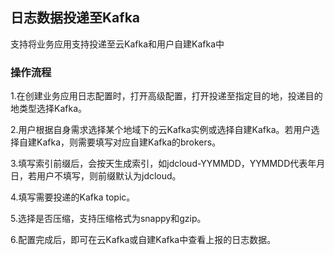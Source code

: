 ## 日志数据投递至Kafka

支持将业务应用支持投递至云Kafka和用户自建Kafka中

### 操作流程

1.在创建业务应用日志配置时，打开高级配置，打开投递至指定目的地，投递目的地类型选择Kafka。

2.用户根据自身需求选择某个地域下的云Kafka实例或选择自建Kafka。若用户选择自建Kafka，则需要填写对应自建Kafka的brokers。

3.填写索引前缀后，会按天生成索引，如jdcloud-YYMMDD，YYMMDD代表年月日，若用户不填写，则前缀默认为jdcloud。

4.填写需要投递的Kafka topic。

5.选择是否压缩，支持压缩格式为snappy和gzip。

6.配置完成后，即可在云Kafka或自建Kafka中查看上报的日志数据。
